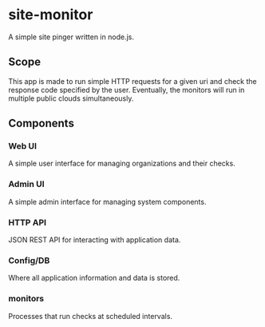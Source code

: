 # site-monitor
A simple site pinger written in node.js.

## Scope
This app is made to run simple HTTP requests for a given uri and check the response code specified by the user. Eventually, the monitors will run in multiple public clouds simultaneously.

## Components
### Web UI
A simple user interface for managing organizations and their checks.

### Admin UI
A simple admin interface for managing system components.

### HTTP API
JSON REST API for interacting with application data.

### Config/DB
Where all application information and data is stored.

### monitors
Processes that run checks at scheduled intervals.
